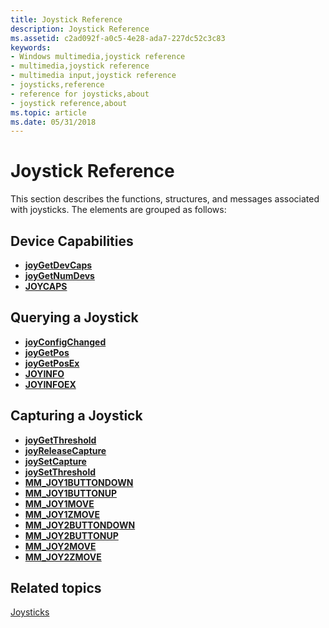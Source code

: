 ```yaml
---
title: Joystick Reference
description: Joystick Reference
ms.assetid: c2ad092f-a0c5-4e28-ada7-227dc52c3c83
keywords:
- Windows multimedia,joystick reference
- multimedia,joystick reference
- multimedia input,joystick reference
- joysticks,reference
- reference for joysticks,about
- joystick reference,about
ms.topic: article
ms.date: 05/31/2018
---
```


# Joystick Reference

This section describes the functions, structures, and messages associated with joysticks. The elements are grouped as follows:

## Device Capabilities

-   [**joyGetDevCaps**](https://msdn.microsoft.com/library/Dd757105(v=VS.85).aspx)
-   [**joyGetNumDevs**](https://msdn.microsoft.com/library/Dd757106(v=VS.85).aspx)
-   [**JOYCAPS**](https://msdn.microsoft.com/library/Dd757103(v=VS.85).aspx)

## Querying a Joystick

-   [**joyConfigChanged**](/windows/desktop/api/joystickapi/nf-joystickapi-joyconfigchanged)
-   [**joyGetPos**](https://msdn.microsoft.com/library/Dd757107(v=VS.85).aspx)
-   [**joyGetPosEx**](https://msdn.microsoft.com/library/Dd757108(v=VS.85).aspx)
-   [**JOYINFO**](https://msdn.microsoft.com/library/Dd757110(v=VS.85).aspx)
-   [**JOYINFOEX**](https://msdn.microsoft.com/library/Dd757112(v=VS.85).aspx)

## Capturing a Joystick

-   [**joyGetThreshold**](https://msdn.microsoft.com/library/Dd757109(v=VS.85).aspx)
-   [**joyReleaseCapture**](https://msdn.microsoft.com/library/Dd757113(v=VS.85).aspx)
-   [**joySetCapture**](https://msdn.microsoft.com/library/Dd757114(v=VS.85).aspx)
-   [**joySetThreshold**](https://msdn.microsoft.com/library/Dd757115(v=VS.85).aspx)
-   [**MM\_JOY1BUTTONDOWN**](mm-joy1buttondown.md)
-   [**MM\_JOY1BUTTONUP**](mm-joy1buttonup.md)
-   [**MM\_JOY1MOVE**](mm-joy1move.md)
-   [**MM\_JOY1ZMOVE**](mm-joy1zmove.md)
-   [**MM\_JOY2BUTTONDOWN**](mm-joy2buttondown.md)
-   [**MM\_JOY2BUTTONUP**](mm-joy2buttonup.md)
-   [**MM\_JOY2MOVE**](mm-joy2move.md)
-   [**MM\_JOY2ZMOVE**](mm-joy2zmove.md)

## Related topics

<dl> <dt>

[Joysticks](joysticks.md)
</dt> </dl>

 

 




